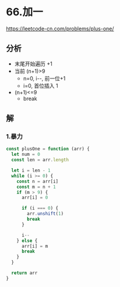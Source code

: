 # 66.加一

https://leetcode-cn.com/problems/plus-one/

## 分析

- 末尾开始遍历 +1
- 当前 (n+1)>9
  - n=0, i--, 前一位+1
  - i=0, 首位插入 1
- (n+1)<=9
  - break

## 解

### 1.暴力

```js
const plusOne = function (arr) {
  let num = 0
  const len = arr.length

  let i = len - 1
  while (i >= 0) {
    const n = arr[i]
    const m = n + 1
    if (m > 9) {
      arr[i] = 0

      if (i === 0) {
        arr.unshift(1)
        break
      }

      i--
    } else {
      arr[i] = m
      break
    }
  }

  return arr
}
```
